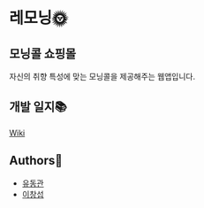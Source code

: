 # 레모닝🌞

## 모닝콜 쇼핑몰

자신의 취향 특성에 맞는 모닝콜을 제공해주는 웹앱입니다.

## 개발 일지📚
[Wiki](https://github.com/prography/6th-lemorning-django/wiki)

## Authors👨

- [유동관](https://github.com/dkyou7)
- [이창섭](https://github.com/ventulus95)

